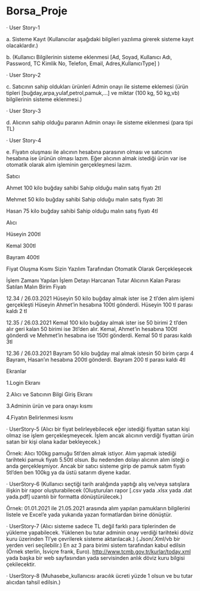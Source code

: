 # Borsa_Proje
· User Story-1

a. Sisteme Kayıt (Kullanıcılar aşağıdaki bilgileri yazılıma girerek sisteme kayıt olacaklardır.)

b. (Kullanıcı Bilgilerinin sisteme eklenmesi [Ad, Soyad, Kullanıcı Adı, Password, TC Kimlik No, Telefon, Email, Adres,KullanıcıType] )

· User Story-2

c. Satıcının sahip oldukları ürünleri Admin onayı ile sisteme eklemesi (ürün tipleri [buğday,arpa,yulaf,petrol,pamuk,…] ve miktar (100 kg, 50 kg,vb) bilgilerinin sisteme eklenmesi.)

· User Story-3

d. Alıcının sahip olduğu paranın Admin onayı ile sisteme eklenmesi (para tipi TL)

· User Story-4

e. Fiyatın oluşması ile alıcının hesabına parasının olması ve satıcının hesabına ise ürünün olması lazım. Eğer alıcının almak istediği ürün var ise otomatik olarak alım işleminin gerçekleşmesi lazım.

Satıcı

Ahmet 100 kilo buğday sahibi Sahip olduğu malın satış fiyatı 2tl

Mehmet 50 kilo buğday sahibi Sahip olduğu malın satış fiyatı 3tl

Hasan 75 kilo buğday sahibi Sahip olduğu malın satış fiyatı 4tl

Alıcı

Hüseyin 200tl

Kemal 300tl

Bayram 400tl

Fiyat Oluşma Kısmı Sizin Yazılım Tarafından Otomatik Olarak Gerçekleşecek

İşlem Zamanı Yapılan İşlem Detayı Harcanan Tutar Alıcının Kalan Parası Satılan Malın Birim Fiyatı

12.34 / 26.03.2021 Hüseyin 50 kilo buğday almak ister ise 2 tl’den alım işlemi gerçekleşti Hüseyin Ahmet’in hesabına 100tl gönderdi. Hüseyin 100 tl parası kaldı 2 tl

12.35 / 26.03.2021 Kemal 100 kilo buğday almak ister ise 50 birimi 2 tl’den alır geri kalan 50 birimi ise 3tl’den alır. Kemal, Ahmet’in hesabına 100tl gönderdi ve Mehmet’in hesabına ise 150tl gönderdi. Kemal 50 tl parası kaldı 3tl

12.36 / 26.03.2021 Bayram 50 kilo buğday mal almak istesin 50 birim çarpı 4 Bayram, Hasan’ın hesabına 200tl gönderdi. Bayram 200 tl parası kaldı 4tl

Ekranlar

1.Login Ekranı

2.Alıcı ve Satıcının Bilgi Giriş Ekranı

3.Adminin ürün ve para onayı kısmı

4.Fiyatın Belirlenmesi kısmı


· UserStory-5 (Alıcı bir fiyat belirleyebilecek eğer istediği fiyattan satan kişi olmaz ise işlem gerçekleşmeyecek. İşlem ancak alıcının verdiği fiyattan ürün satan bir kişi olana kadar bekleyecek.)

Örnek: Alıcı 100kg pamuğu 5tl’den almak istiyor. Alım yapmak istediği tarihteki pamuk fiyatı 5.50tl olsun. Bu nedenden dolayı alıcının alım isteği o anda gerçekleşmiyor. Ancak bir satıcı sisteme girip de pamuk satım fiyatı 5tl’den ben 100kg ya da üstü satarım diyene kadar.

· UserStory-6 (Kullanıcı seçtiği tarih aralığında yaptığı alış ve/veya satışlara ilişkin bir rapor oluşturabilecek (Oluşturulan rapor [.csv yada .xlsx yada .dat yada.pdf] uzantılı bir formatta dönüştürülecek.)

Örnek: 01.01.2021 ile 21.05.2021 arasında alım yapılan pamukların bilgilerini listele ve Excel’e yada yukarıda yazan formatlardan birine dönüştür.

· UserStory-7 (Alıcı sisteme sadece TL değil farklı para tiplerinden de yükleme yapabilecek. Yüklenen bu tutar adminin onay verdiği tarihteki döviz kuru üzerinden Tl’ye çevrilerek sisteme aktarılacak.) (.Json/.Xml/vb bir yerden veri seçilebilir.) En az 3 para birimi sistem tarafından kabul edilsin (Örnek sterlin, İsviçre frank, Euro). http://www.tcmb.gov.tr/kurlar/today.xml yada başka bir web sayfasından yada servisinden anlık döviz kuru bilgisi çekilecektir.

· UserStory-8 (Muhasebe_kullanıcısı aracılık ücreti yüzde 1 olsun ve bu tutar alıcıdan tahsil edilsin.)
